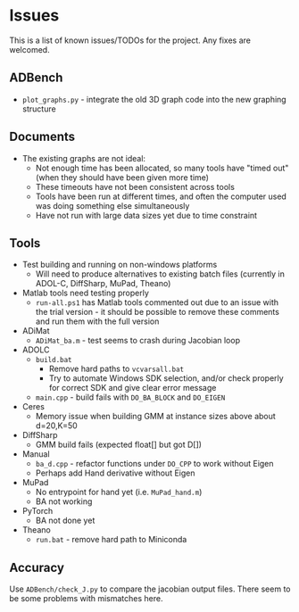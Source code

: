 # Issues

This is a list of known issues/TODOs for the project. Any fixes are welcomed.


## ADBench

- `plot_graphs.py` - integrate the old 3D graph code into the new graphing structure


## Documents

- The existing graphs are not ideal:
    - Not enough time has been allocated, so many tools have "timed out" (when they should have been given more time)
    - These timeouts have not been consistent across tools
    - Tools have been run at different times, and often the computer used was doing something else simultaneously
    - Have not run with large data sizes yet due to time constraint


## Tools

- Test building and running on non-windows platforms
    - Will need to produce alternatives to existing batch files (currently in ADOL-C, DiffSharp, MuPad, Theano)
- Matlab tools need testing properly
    - `run-all.ps1` has Matlab tools commented out due to an issue with the trial version - it should be possible to remove these comments and run them with the full version
- ADiMat
    - `ADiMat_ba.m` - test seems to crash during Jacobian loop
- ADOLC
    - `build.bat`
        - Remove hard paths to `vcvarsall.bat`
        - Try to automate Windows SDK selection, and/or check properly for correct SDK and give clear error message
    - `main.cpp` - build fails with `DO_BA_BLOCK` and `DO_EIGEN`
- Ceres
    - Memory issue when building GMM at instance sizes above about d=20,K=50
- DiffSharp
    - GMM build fails (expected float[] but got D[])
- Manual
    - `ba_d.cpp` - refactor functions under `DO_CPP` to work without Eigen
    - Perhaps add Hand derivative without Eigen
- MuPad
    - No entrypoint for hand yet (i.e. `MuPad_hand.m`)
    - BA not working
- PyTorch
    - BA not done yet
- Theano
    - `run.bat` - remove hard path to Miniconda


## Accuracy

Use `ADBench/check_J.py` to compare the jacobian output files. There seem to be some problems with mismatches here.
